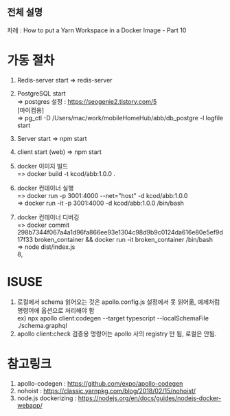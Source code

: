 ## 전체 설명

차례 : How to put a Yarn Workspace in a Docker Image - Part 10

# 가동 절차

1. Redis-server start
    => redis-server
2. PostgreSQL start <br/>
    => postgres 설정 : https://seogenie2.tistory.com/5 <br>
     [마이컴용] <br/>
    => pg_ctl -D /Users/mac/work/mobileHomeHub/abb/db_postgre -l logfile start
3. Server start
    => npm start
4. client start (web)
    => npm start

5. docker 이미지 빌드 <br>
   => docker build -t kcod/abb:1.0.0 . <br>
6. docker 컨테이너 실행 <br>
   => docker run -p 3001:4000 --net="host" -d kcod/abb:1.0.0 <br>
   => docker run -it -p 3001:4000 -d kcod/abb:1.0.0 /bin/bash <br>
7. docker 컨테이너 디버깅 <br>
   => docker commit 298b7344f067a4a1d96fa866ee93e1304c98d9b9c0124da616e80e5ef9d17f33 broken_container  && docker run -it broken_container /bin/bash <br>
   => node dist/index.js <br>
8, 

# ISUSE
1. 로컬에서 schema 읽어오는 것은 apollo.config.js 설정에서 못 읽어옮, 예제처럼 명령어에 옵션으로 처리해야 함 <br>
  ex) npx apollo client:codegen --target typescript --localSchemaFile ./schema.graphql <br>
2. apollo client:check 검증용 명령어는 apollo 사의 registry 만 됨, 로컬은 안됨. <br>

# 참고링크
1. apollo-codegen :   https://github.com/expo/apollo-codegen <br>
2. nohoist : https://classic.yarnpkg.com/blog/2018/02/15/nohoist/ <br>
3. node.js dockerizing : https://nodejs.org/en/docs/guides/nodejs-docker-webapp/ <br>

